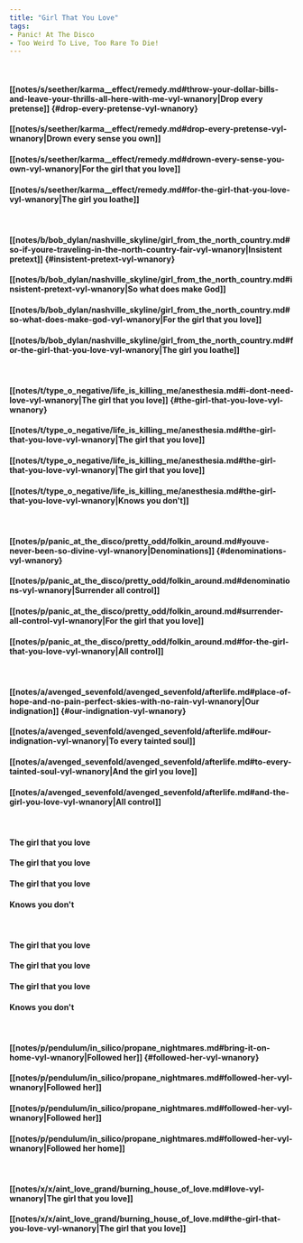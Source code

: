 ```yaml
---
title: "Girl That You Love"
tags:
- Panic! At The Disco
- Too Weird To Live, Too Rare To Die!
---
```

&nbsp;
#### [[notes/s/seether/karma__effect/remedy.md#throw-your-dollar-bills-and-leave-your-thrills-all-here-with-me-vyl-wnanory|Drop every pretense]] {#drop-every-pretense-vyl-wnanory}
#### [[notes/s/seether/karma__effect/remedy.md#drop-every-pretense-vyl-wnanory|Drown every sense you own]]
#### [[notes/s/seether/karma__effect/remedy.md#drown-every-sense-you-own-vyl-wnanory|For the girl that you love]]
#### [[notes/s/seether/karma__effect/remedy.md#for-the-girl-that-you-love-vyl-wnanory|The girl you loathe]]
&nbsp;
#### [[notes/b/bob_dylan/nashville_skyline/girl_from_the_north_country.md#so-if-youre-traveling-in-the-north-country-fair-vyl-wnanory|Insistent pretext]] {#insistent-pretext-vyl-wnanory}
#### [[notes/b/bob_dylan/nashville_skyline/girl_from_the_north_country.md#insistent-pretext-vyl-wnanory|So what does make God]]
#### [[notes/b/bob_dylan/nashville_skyline/girl_from_the_north_country.md#so-what-does-make-god-vyl-wnanory|For the girl that you love]]
#### [[notes/b/bob_dylan/nashville_skyline/girl_from_the_north_country.md#for-the-girl-that-you-love-vyl-wnanory|The girl you loathe]]
&nbsp;
#### [[notes/t/type_o_negative/life_is_killing_me/anesthesia.md#i-dont-need-love-vyl-wnanory|The girl that you love]] {#the-girl-that-you-love-vyl-wnanory}
#### [[notes/t/type_o_negative/life_is_killing_me/anesthesia.md#the-girl-that-you-love-vyl-wnanory|The girl that you love]]
#### [[notes/t/type_o_negative/life_is_killing_me/anesthesia.md#the-girl-that-you-love-vyl-wnanory|The girl that you love]]
#### [[notes/t/type_o_negative/life_is_killing_me/anesthesia.md#the-girl-that-you-love-vyl-wnanory|Knows you don't]]
&nbsp;
#### [[notes/p/panic_at_the_disco/pretty_odd/folkin_around.md#youve-never-been-so-divine-vyl-wnanory|Denominations]] {#denominations-vyl-wnanory}
#### [[notes/p/panic_at_the_disco/pretty_odd/folkin_around.md#denominations-vyl-wnanory|Surrender all control]]
#### [[notes/p/panic_at_the_disco/pretty_odd/folkin_around.md#surrender-all-control-vyl-wnanory|For the girl that you love]]
#### [[notes/p/panic_at_the_disco/pretty_odd/folkin_around.md#for-the-girl-that-you-love-vyl-wnanory|All control]]
&nbsp;
#### [[notes/a/avenged_sevenfold/avenged_sevenfold/afterlife.md#place-of-hope-and-no-pain-perfect-skies-with-no-rain-vyl-wnanory|Our indignation]] {#our-indignation-vyl-wnanory}
#### [[notes/a/avenged_sevenfold/avenged_sevenfold/afterlife.md#our-indignation-vyl-wnanory|To every tainted soul]]
#### [[notes/a/avenged_sevenfold/avenged_sevenfold/afterlife.md#to-every-tainted-soul-vyl-wnanory|And the girl you love]]
#### [[notes/a/avenged_sevenfold/avenged_sevenfold/afterlife.md#and-the-girl-you-love-vyl-wnanory|All control]]
&nbsp;
#### The girl that you love
#### The girl that you love
#### The girl that you love
#### Knows you don't
&nbsp;
#### The girl that you love
#### The girl that you love
#### The girl that you love
#### Knows you don't
&nbsp;
#### [[notes/p/pendulum/in_silico/propane_nightmares.md#bring-it-on-home-vyl-wnanory|Followed her]] {#followed-her-vyl-wnanory}
#### [[notes/p/pendulum/in_silico/propane_nightmares.md#followed-her-vyl-wnanory|Followed her]]
#### [[notes/p/pendulum/in_silico/propane_nightmares.md#followed-her-vyl-wnanory|Followed her]]
#### [[notes/p/pendulum/in_silico/propane_nightmares.md#followed-her-vyl-wnanory|Followed her home]]
&nbsp;
#### [[notes/x/x/aint_love_grand/burning_house_of_love.md#love-vyl-wnanory|The girl that you love]]
#### [[notes/x/x/aint_love_grand/burning_house_of_love.md#the-girl-that-you-love-vyl-wnanory|The girl that you love]]
